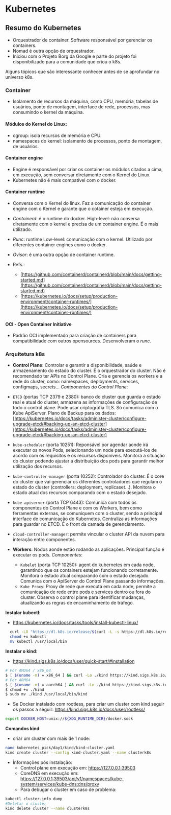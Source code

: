 # Kubernetes

## Resumo do Kubernetes
  - Orquestrador de container. Software responsável por gerenciar os containers.
  - Nomad é outra opção de orquestrador.
  - Iniciou com o Projeto Borg da Google e parte do projeto foi disponibilizado para a comunidade que criou o k8s.
  
Alguns tópicos que são interessante conhecer antes de se aprofundar no universo k8s.

### Container
  - Isolamento de recursos da máquina, como CPU, memória, tabelas de usuários, ponto de montagem, interface de rede, processos, mas consumindo o kernel da máquina.

#### Módulos do Kernel do Linux:
  - cgroup: isola recursos de memória e CPU.
  - namespaces do kernel: isolamento de processos, ponto de montagem, de usuários.

#### Container engine
  - Engine é responsável por criar os container os módulos citados a cima, em execução, sem conversar diretamente com o Kernel do Linux.  
  - Kubernetes não é mais compatível com o docker.

#### Container runtime
  - Conversa com o Kernel do linux. Faz a comunicação do container engine com o Kernel e garante que o cotainer esteja em execução.
  - *Containerd*: é o runtime do docker. High-level: não conversa diretamente com o kernel e precisa de um container engine. É o mais utilizado.
  - *Runc*: runtime Low-level: comunicação com o kernel. Utilizado por diferentes container engines como o docker.
  - *Gvisor*: é uma outra opção de container runtime.

  - Refs.: 
    - [https://github.com/containerd/containerd/blob/main/docs/getting-started.md](https://github.com/containerd/containerd/blob/main/docs/getting-started.md)
    - [https://kubernetes.io/docs/setup/production-environment/container-runtimes/](https://kubernetes.io/docs/setup/production-environment/container-runtimes/)

#### OCI - Open Container Initiative
  - Padrão OCI implementado para criação de containers para compatibilidade com outros opensources. Desenvolveram o *runc*.

### Arquitetura k8s

 - **Control Plane**: Controlar e garantir a disponibilidade, saúde e armazenamento do estado do cluster. É o orquestrador do cluster. Não é recomendado ter APIs no Control Plane. Cria e gerencia os workers e a rede do cluster, como: namespaces, deployments, services, configmaps, secrets... *Componentes do Control Plane*: 
  - `ETCD` (portas TCP 2379 e 2380): banco do cluster que guarda o estado real e atual do cluster, armazena as informações de configuração de todo o control plane. Pode usar criptografia TLS. Só comunica com o Kube ApiServer. Plano de Backup para os dados: [https://kubernetes.io/docs/tasks/administer-cluster/configure-upgrade-etcd/#backing-up-an-etcd-cluster](https://kubernetes.io/docs/tasks/administer-cluster/configure-upgrade-etcd/#backing-up-an-etcd-cluster)
  - `kube-scheduler` (porta 10251): Reponsável por agendar aonde irá executar os novos Pods, selecionando um node para executá-los de acordo com os requisitos e os recursos disponíveis. Monitora a situação do cluster podendo ajustar a distribuição dos pods para garantir melhor utilização dos recursos.
  - `kube-controller-manager` (porta 10252): Controlador do cluster. É o core do cluster que vai gerenciar os diferentes controladores que regulam o estado do cluster (controllers: deployment, replicaset...). Monitora o estado atual dos recursos comparando com o estado desejado. 
  -  `kube-apiserver` (porta TCP 6443): Comunica com todos os componentes do Control Plane e com os Workers, bem como ferramentas externas, se comuniquem com o cluster, sendo a principal interface de comunicação do Kubernetes. Centraliza as informações para guardar no ETCD. É o front da camada de gerenciamento.
  - `cloud-controller-manager`: permite vincular o cluster API da nuvem para interação entre componentes.
   
 - **Workers**: Nodos aonde estão rodando as aplicações. Principal função é executar os pods.
 *Componentes*:
    - `Kubelet` (porta TCP 10250): agent do kubernetes em cada node, garantindo que os containers estejam funcionando corretamente. Monitora o estado atual comparando com o estado desejado. Comunica com o ApiServer do Control Plane passando informações.
    - `Kube Proxy`: Proxy de rede que executa em cada node, permite a comunicação de rede entre pods e services dentro ou fora do cluster. Observa o control plane para identificar mudanças, atualizando as regras de encaminhamento de tráfego.


 **Instalar kubectl**:
 - https://kubernetes.io/docs/tasks/tools/install-kubectl-linux/

```bash
  curl -LO "https://dl.k8s.io/release/$(curl -L -s https://dl.k8s.io/release/stable.txt)/bin/linux/amd64/kubectl"
  chmod +x kubectl
  mv kubectl /usr/local/bin 
```
   
**Instalar o kind**:
 - https://kind.sigs.k8s.io/docs/user/quick-start/#installation

```bash
# For AMD64 / x86_64
$ [ $(uname -m) = x86_64 ] && curl -Lo ./kind https://kind.sigs.k8s.io/dl/v0.23.0/kind-linux-amd64
# For ARM64
$ [ $(uname -m) = aarch64 ] && curl -Lo ./kind https://kind.sigs.k8s.io/dl/v0.23.0/kind-linux-arm64
$ chmod +x ./kind
$ sudo mv ./kind /usr/local/bin/kind
```

- Se Docker instalado com rootless, para criar um cluster com kind seguir os passos a seguir:
 https://kind.sigs.k8s.io/docs/user/rootless/

```bash 
export DOCKER_HOST=unix://${XDG_RUNTIME_DIR}/docker.sock
```

**Comandos kind**:
 - criar um cluster com mais de 1 node:

```bash 
nano kubernetes_pick/day1/kind/kind-cluster.yaml
kind create cluster --config kind-cluster.yaml --name clusterk8s
```

- Ĩnformações pós instalação:
  - Control plane em execução em: https://127.0.0.1:39503
  - CoreDNS em execução em: https://127.0.0.1:39503/api/v1/namespaces/kube-system/services/kube-dns:dns/proxy
  - Para debugar o cluster em caso de problema:

```bash  
kubectl cluster-info dump
#Deletar o cluster
kind delete cluster --name clusterk8s
```